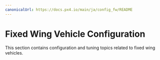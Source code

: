 ```yaml
---
canonicalUrl: https://docs.px4.io/main/ja/config_fw/README
---
```


# Fixed Wing Vehicle Configuration

This section contains configuration and tuning topics related to fixed wing vehicles.
